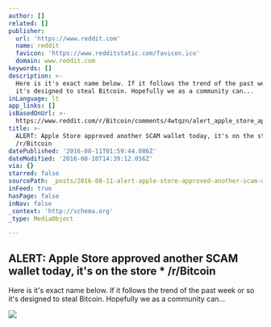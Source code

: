 ```yaml
---
author: []
related: []
publisher:
  url: 'https://www.reddit.com'
  name: reddit
  favicon: 'https://www.redditstatic.com/favicon.ico'
  domain: www.reddit.com
keywords: []
description: >-
  Here is it's exact name below. If it follows the trend of the past week or so
  it's designed to steal Bitcoin. Hopefully we as a community can...
inLanguage: lt
app_links: []
isBasedOnUrl: >-
  https://www.reddit.com/r/Bitcoin/comments/4wtqzn/alert_apple_store_approved_another_scam_wallet/
title: >-
  ALERT: Apple Store approved another SCAM wallet today, it's on the store *
  /r/Bitcoin
datePublished: '2016-08-11T01:59:44.086Z'
dateModified: '2016-08-10T14:39:12.056Z'
via: {}
starred: false
sourcePath: _posts/2016-08-11-alert-apple-store-approved-another-scam-wallet-today-its.md
inFeed: true
hasPage: false
inNav: false
_context: 'http://schema.org'
_type: MediaObject

---
```

<article style=""><h1>ALERT: Apple Store approved another SCAM wallet today, it's on the store * /r/Bitcoin</h1><p>Here is it's exact name below. If it follows the trend of the past week or so it's designed to steal Bitcoin. Hopefully we as a community can...</p><img src="https://i.redditmedia.com/sDDAXSiLBlzwsQbPAq_VUVXHGfHuhNjpfm_wCSjW6nM.jpg?w=320&amp;s=11e08ff1f600982dc249fbcf3bd8ba4b" /></article>